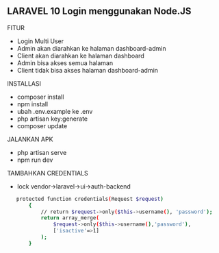 ## LARAVEL 10 Login menggunakan Node.JS
  
FITUR
- Login Multi User
- Admin akan diarahkan ke halaman dashboard-admin
- Client akan diarahkan ke halaman dashboard
- Admin bisa akses semua halaman
- Client tidak bisa akses halaman dashboard-admin

INSTALLASI
- composer install
- npm install
- ubah .env.example ke .env
- php artisan key:generate
- composer update

JALANKAN APK
- php artisan serve
- npm run dev
  
TAMBAHKAN CREDENTIALS
- lock vendor->laravel->ui->auth-backend
 ```bash
    protected function credentials(Request $request)
        {
            // return $request->only($this->username(), 'password');
            return array_merge(
                $request->only($this->username(),'password'),
                ['isactive'=>1]
            );
        }
  ```
